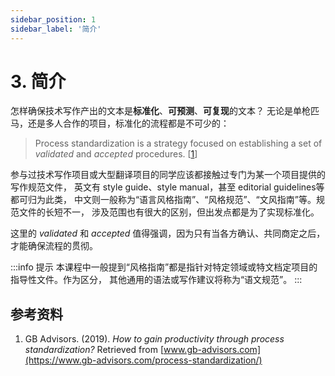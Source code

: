 ```yaml
---
sidebar_position: 1
sidebar_label: '简介'
---
```


# 3. 简介

怎样确保技术写作产出的文本是**标准化**、**可预测**、**可复现**的文本？
无论是单枪匹马，还是多人合作的项目，标准化的流程都是不可少的：

> Process standardization is a strategy focused on establishing
> a set of *validated* and *accepted* procedures. [[1]]

参与过技术写作项目或大型翻译项目的同学应该都接触过专门为某一个项目提供的写作规范文件，
英文有 style guide、style manual，甚至 editorial guidelines等都可归为此类，
中文则一般称为“语言风格指南”、“风格规范”、“文风指南”等。规范文件的长短不一，
涉及范围也有很大的区别，但出发点都是为了实现标准化。

这里的 *validated* 和 *accepted* 值得强调，因为只有当各方确认、共同商定之后，
才能确保流程的贯彻。

:::info 提示
本课程中一般提到“风格指南”都是指针对特定领域或特文档定项目的指导性文件。作为区分，
其他通用的语法或写作建议将称为“语文规范”。
:::

## 参考资料

1. GB Advisors. (2019). *How to gain productivity through
   process standardization?* Retrieved from
   [www.gb-advisors.com](https://www.gb-advisors.com/process-standardization/)

[1]: https://www.gb-advisors.com/process-standardization/